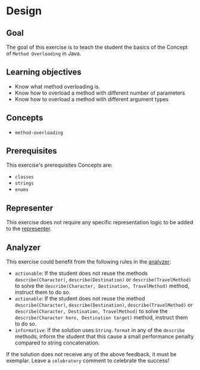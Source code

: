 # Design

## Goal

The goal of this exercise is to teach the student the basics of the Concept of `Method Overloading` in Java.

## Learning objectives

- Know what method overloading is.
- Know how to overload a method with different number of parameters
- Know how to overload a method with different argument types

## Concepts

- `method-overloading`

## Prerequisites

This exercise's prerequisites Concepts are:

- `classes`
- `strings`
- `enums`

## Representer

This exercise does not require any specific representation logic to be added to the [representer][representer-java].

## Analyzer

This exercise could benefit from the following rules in the [analyzer]:

- `actionable`: If the student does not reuse the methods `describe(Character)`, `describe(Destination)` or `describe(TravelMethod)` to solve the `describe(Character, Destination, TravelMethod)` method, instruct them to do so.
- `actionable`: If the student does not reuse the method `describe(Character)`, `describe(Destination)`, `describe(TravelMethod)` or `describe(Character, Destination, TravelMethod)` to solve the `describe(Character hero, Destination target)` method, instruct them to do so.
- `informative`: If the solution uses `String.format` in any of the `describe` methods, inform the student that this cause a small performance penalty compared to string concatenation.

If the solution does not receive any of the above feedback, it must be exemplar.
Leave a `celebratory` comment to celebrate the success!

[representer-java]: https://github.com/exercism/java-representer
[analyzer]: https://github.com/exercism/java-analyzer
